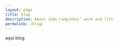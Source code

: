 ```yaml
---
layout: page
title: blog
description: About João Campinhos’ work and life
permalink: /blog/
---
```


aqui blog
